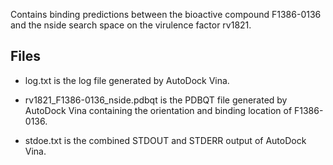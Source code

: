 Contains binding predictions between the bioactive compound F1386-0136 and the nside search space on the virulence factor rv1821.

## Files

- log.txt is the log file generated by AutoDock Vina.

- rv1821_F1386-0136_nside.pdbqt is the PDBQT file generated by AutoDock Vina containing the orientation and binding location of F1386-0136.

- stdoe.txt is the combined STDOUT and STDERR output of AutoDock Vina.

